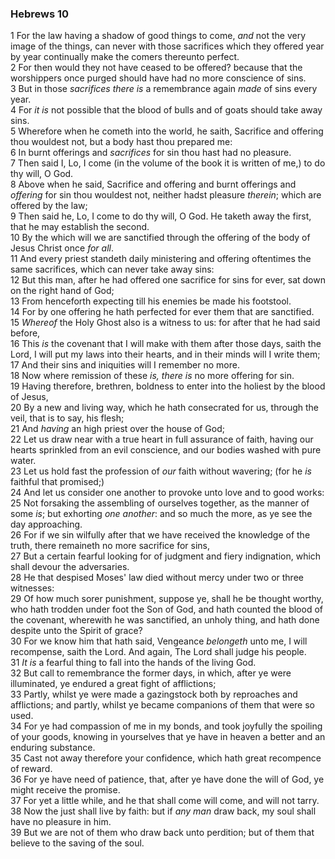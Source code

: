 ### Hebrews 10

1 For the law having a shadow of good things to come, *and* not the very image of the things, can never with those sacrifices which they offered year by year continually make the comers thereunto perfect.  
2 For then would they not have ceased to be offered? because that the worshippers once purged should have had no more conscience of sins.  
3 But in those *sacrifices there is* a remembrance again *made* of sins every year.  
4 For *it is* not possible that the blood of bulls and of goats should take away sins.  
5 Wherefore when he cometh into the world, he saith, Sacrifice and offering thou wouldest not, but a body hast thou prepared me:  
6 In burnt offerings and *sacrifices* for sin thou hast had no pleasure.  
7 Then said I, Lo, I come (in the volume of the book it is written of me,) to do thy will, O God.  
8 Above when he said, Sacrifice and offering and burnt offerings and *offering* for sin thou wouldest not, neither hadst pleasure *therein*; which are offered by the law;  
9 Then said he, Lo, I come to do thy will, O God. He taketh away the first, that he may establish the second.  
10 By the which will we are sanctified through the offering of the body of Jesus Christ once *for all*.  
11 And every priest standeth daily ministering and offering oftentimes the same sacrifices, which can never take away sins:  
12 But this man, after he had offered one sacrifice for sins for ever, sat down on the right hand of God;  
13 From henceforth expecting till his enemies be made his footstool.  
14 For by one offering he hath perfected for ever them that are sanctified.  
15 *Whereof* the Holy Ghost also is a witness to us: for after that he had said before,  
16 This *is* the covenant that I will make with them after those days, saith the Lord, I will put my laws into their hearts, and in their minds will I write them;  
17 And their sins and iniquities will I remember no more.  
18 Now where remission of these *is, there is* no more offering for sin.  
19 Having therefore, brethren, boldness to enter into the holiest by the blood of Jesus,  
20 By a new and living way, which he hath consecrated for us, through the veil, that is to say, his flesh;  
21 And *having* an high priest over the house of God;  
22 Let us draw near with a true heart in full assurance of faith, having our hearts sprinkled from an evil conscience, and our bodies washed with pure water.  
23 Let us hold fast the profession of *our* faith without wavering; (for he *is* faithful that promised;)  
24 And let us consider one another to provoke unto love and to good works:  
25 Not forsaking the assembling of ourselves together, as the manner of some *is*; but exhorting *one another*: and so much the more, as ye see the day approaching.  
26 For if we sin wilfully after that we have received the knowledge of the truth, there remaineth no more sacrifice for sins,  
27 But a certain fearful looking for of judgment and fiery indignation, which shall devour the adversaries.  
28 He that despised Moses' law died without mercy under two or three witnesses:  
29 Of how much sorer punishment, suppose ye, shall he be thought worthy, who hath trodden under foot the Son of God, and hath counted the blood of the covenant, wherewith he was sanctified, an unholy thing, and hath done despite unto the Spirit of grace?  
30 For we know him that hath said, Vengeance *belongeth* unto me, I will recompense, saith the Lord. And again, The Lord shall judge his people.  
31 *It is* a fearful thing to fall into the hands of the living God.  
32 But call to remembrance the former days, in which, after ye were illuminated, ye endured a great fight of afflictions;  
33 Partly, whilst ye were made a gazingstock both by reproaches and afflictions; and partly, whilst ye became companions of them that were so used.  
34 For ye had compassion of me in my bonds, and took joyfully the spoiling of your goods, knowing in yourselves that ye have in heaven a better and an enduring substance.  
35 Cast not away therefore your confidence, which hath great recompence of reward.  
36 For ye have need of patience, that, after ye have done the will of God, ye might receive the promise.  
37 For yet a little while, and he that shall come will come, and will not tarry.  
38 Now the just shall live by faith: but if *any man* draw back, my soul shall have no pleasure in him.  
39 But we are not of them who draw back unto perdition; but of them that believe to the saving of the soul.  
